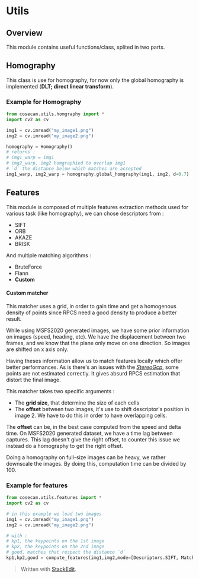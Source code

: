 # Utils

## Overview

This module contains useful functions/class, splited in two parts.

## Homography

This class is use for homography, for now only the global homography is implemented (**DLT; direct linear transform**).

### Example for Homography

```python
from cosecam.utils.homgraphy import * 
import cv2 as cv

img1 = cv.imread("my_image1.png")
img2 = cv.imread("my_image2.png")

homography = Homography()
# returns :
# img1_warp = img1
# img2_warp, img2 homgraphied to overlap img1
# `d` the distance below which matches are accepted
img1_warp, img2_warp = homography.global_homgraphy(img1, img2, d=0.7)
```



## Features

This module is composed of multiple features extraction methods used for various task (like homography), we can chose descriptors from :

- SIFT
- ORB
- AKAZE
- BRISK

And multiple matching algorithms :

- BruteForce
- Flann
- **Custom**

#### Custom matcher

This matcher uses a grid, in order to gain time and get a homogenous density of points since RPCS need a good density to produce a better result. 

While using MSFS2020 generated images, we have some prior information on images (speed, heading, etc). We have the displacement between two frames, and we know that the plane only move on one direction. So images are shifted on x axis only.

Having theses information allow us to match features locally which offer better performances.
As is there's an issues with the [*StereoGcp*](../algorithms/readme.md), some points are not estimated correctly. It gives absurd RPCS estimation that distort the final image. 

This matcher takes two specific arguments :

- The **grid size**, that determine the size of each cells 
- The **offset** between two images, it's use to shift descriptor's position in image 2. We have to do this in order to have overlapping cells.

The **offset** can be, in the best case computed from the speed and delta time. On MSFS2020 generated dataset, we have a time lag between captures. This lag doesn't give the right offset, to counter this issue we instead do a homography to get the right offset.

Doing a homography on full-size images can be heavy, we rather downscale the images. By doing this, computation time can be divided by 100.

### Example for features

```python
from cosecam.utils.features import * 
import cv2 as cv

# in this example we load two images
img1 = cv.imread("my_image1.png")
img2 = cv.imread("my_image2.png")

# with :
# kp1, the keypoints on the 1st image
# kp2, the keypoints on the 2nd image
# good, matches that respect the distance `d`
kp1,kp2,good = compute_features(img1,img2,mode=[Descriptors.SIFT, Matchers.FLANN],d=0.7)

```



> Written with [StackEdit](https://stackedit.io/).